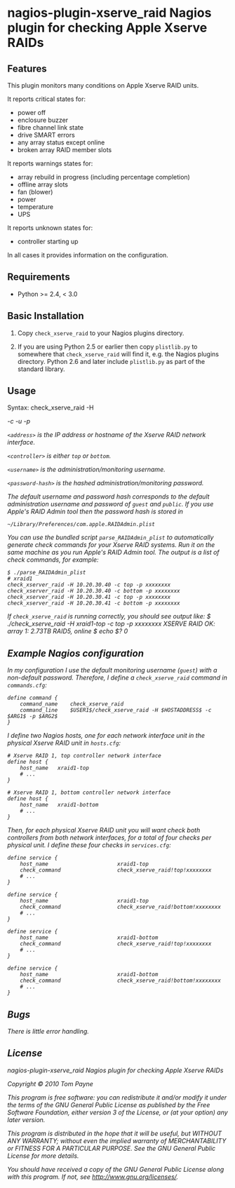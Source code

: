 nagios-plugin-xserve_raid Nagios plugin for checking Apple Xserve RAIDs
======================================================================


Features
--------

This plugin monitors many conditions on Apple Xserve RAID units.

It reports critical states for:

* power off
* enclosure buzzer
* fibre channel link state
* drive SMART errors
* any array status except online
* broken array RAID member slots

It reports warnings states for:

* array rebuild in progress (including percentage completion)
* offline array slots
* fan (blower)
* power
* temperature
* UPS

It reports unknown states for:

* controller starting up

In all cases it provides information on the configuration.


Requirements
------------

* Python >= 2.4, < 3.0


Basic Installation
------------------

1. Copy `check_xserve_raid` to your Nagios plugins directory.

2. If you are using Python 2.5 or earlier then copy `plistlib.py` to somewhere
that `check_xserve_raid` will find it, e.g. the Nagios plugins directory.
Python 2.6 and later include `plistlib.py` as part of the standard library.


Usage
-----

Syntax:
	check_xserve_raid -H <address> -c <controller> -u <username> -p <password-hash>

`<address>` is the IP address or hostname of the Xserve RAID network interface.

`<controller>` is either `top` or `bottom`.

`<username>` is the administration/monitoring username.

`<password-hash>` is the hashed administration/monitoring password.

The default username and password hash corresponds to the default
administration username and password of `guest` and `public`.  If you use
Apple's RAID Admin tool then the password hash is stored in

	~/Library/Preferences/com.apple.RAIDAdmin.plist

You can use the bundled script `parse_RAIDAdmin_plist` to automatically
generate check commands for your Xserve RAID systems.  Run it on the same
machine as you run Apple's RAID Admin tool.  The output is a list of check
commands, for example:

	$ ./parse_RAIDAdmin_plist
	# xraid1
	check_xserver_raid -H 10.20.30.40 -c top -p xxxxxxxx
	check_xserver_raid -H 10.20.30.40 -c bottom -p xxxxxxxx
	check_xserver_raid -H 10.20.30.41 -c top -p xxxxxxxx
	check_xserver_raid -H 10.20.30.41 -c bottom -p xxxxxxxx

If `check_xserve_raid` is running correctly, you should see output like:
	$ ./check_xserve_raid -H xraid1-top -c top -p xxxxxxxx
	XSERVE RAID OK: array 1: 2.73TB RAID5, online
	$ echo $?
	0


Example Nagios configuration
----------------------------

In my configuration I use the default monitoring username (`guest`) with a
non-default password.  Therefore, I define a `check_xserve_raid` command in
`commands.cfg`:

	define command {
		command_name	check_xserve_raid
		command_line	$USER1$/check_xserve_raid -H $HOSTADDRESS$ -c $ARG1$ -p $ARG2$
	}

I define two Nagios hosts, one for each network interface unit in the physical
Xserve RAID unit in `hosts.cfg`:

	# Xserve RAID 1, top controller network interface
	define host {
		host_name	xraid1-top
		# ...
	}

	# Xserve RAID 1, bottom controller network interface
	define host {
		host_name	xraid1-bottom
		# ...
	}

Then, for each physical Xserve RAID unit you will want check both controllers
from both network interfaces, for a total of four checks per physical unit.  I
define these four checks in `services.cfg`:

	define service {
		host_name                      xraid1-top
		check_command                  check_xserve_raid!top!xxxxxxxx
		# ...
	}

	define service {
		host_name                      xraid1-top
		check_command                  check_xserve_raid!bottom!xxxxxxxx
		# ...
	}

	define service {
		host_name                      xraid1-bottom
		check_command                  check_xserve_raid!top!xxxxxxxx
		# ...
	}

	define service {
		host_name                      xraid1-bottom
		check_command                  check_xserve_raid!bottom!xxxxxxxx
		# ...
	}


Bugs
----

There is little error handling.


License
-------

nagios-plugin-xserve_raid Nagios plugin for checking Apple Xserve RAIDs

Copyright &copy; 2010 Tom Payne

This program is free software: you can redistribute it and/or modify it under the terms of the GNU General Public License as published by the Free Software Foundation, either version 3 of the License, or (at your option) any later version.

This program is distributed in the hope that it will be useful, but WITHOUT ANY WARRANTY; without even the implied warranty of MERCHANTABILITY or FITNESS FOR A PARTICULAR PURPOSE.  See the GNU General Public License for more details.

You should have received a copy of the GNU General Public License along with this program.  If not, see <http://www.gnu.org/licenses/>.

